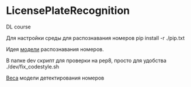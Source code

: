 # LicensePlateRecognition
DL course

Для настройки среды для распознавания номеров
pip install -r ./pip.txt

Идея [модели](https://hackernoon.com/latest-deep-learning-ocr-with-keras-and-supervisely-in-15-minutes-34aecd630ed8) распознавания номеров.

В папке dev скрипт для проверки на pep8, просто для удобства
./dev/fix_codestyle.sh

[Веса](https://drive.google.com/file/d/13rR4LvpLMadaTwiT-I239zqhO_EiG3PL/view?usp=sharing) модели детектирования номеров
